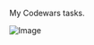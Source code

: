 My Codewars tasks.

![Image](https://wanna-joke.com/wp-content/uploads/2015/02/code-view-good-bad.jpg)
